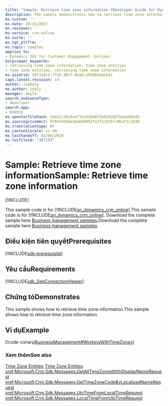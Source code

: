 ```yaml
---
title: 'Sample: Retrieve time zone information (Developer Guide for Dynamics 365 for Customer Engagement) | MicrosoftDocs'
description: The sample demonstrates how to retrieve time zone information.
ms.custom: ''
ms.date: 10/31/2017
ms.reviewer: ''
ms.service: crm-online
ms.suite: ''
ms.tgt_pltfrm: ''
ms.topic: samples
applies_to:
- Dynamics 365 for Customer Engagement (online)
helpviewer_keywords:
- retrieving time zone information, time zone entities
- time zone entities, retrieving time zone information
ms.assetid: 3df3e8c5-ff20-40c7-8ea8-e91001daebd1
caps.latest.revision: 14
author: JimDaly
ms.author: jdaly
manager: amyla
search.audienceType:
- developer
search.app:
- D365CE
ms.openlocfilehash: 5da51210c8a4f7e2d58d072e0242827be6a85b45
ms.sourcegitcommit: 9f0efd59de16a6d9902fa372cb25fc0baf1c2838
ms.translationtype: HT
ms.contentlocale: vi-VN
ms.lasthandoff: 01/08/2019
ms.locfileid: "387133"
---
```

# <a name="sample-retrieve-time-zone-information"></a><span data-ttu-id="a1bbe-103">Sample: Retrieve time zone information</span><span class="sxs-lookup"><span data-stu-id="a1bbe-103">Sample: Retrieve time zone information</span></span>

[!INCLUDE[](../includes/cc_applies_to_update_9_0_0.md)]

<span data-ttu-id="a1bbe-104">This sample code is for [!INCLUDE[pn_dynamics_crm_online](../includes/pn-dynamics-crm-online.md)].</span><span class="sxs-lookup"><span data-stu-id="a1bbe-104">This sample code is for [!INCLUDE[pn_dynamics_crm_online](../includes/pn-dynamics-crm-online.md)].</span></span> <span data-ttu-id="a1bbe-105">Download the complete sample here [Business management samples](https://code.msdn.microsoft.com/Business-Management-Samples-6a482e62).</span><span class="sxs-lookup"><span data-stu-id="a1bbe-105">Download the complete sample here [Business management samples](https://code.msdn.microsoft.com/Business-Management-Samples-6a482e62).</span></span> 

## <a name="prerequisites"></a><span data-ttu-id="a1bbe-106">Điều kiện tiên quyết</span><span class="sxs-lookup"><span data-stu-id="a1bbe-106">Prerequisites</span></span>
[!INCLUDE[sdk-prerequisite](../includes/sdk-prerequisite.md)]
  
## <a name="requirements"></a><span data-ttu-id="a1bbe-107">Yêu cầu</span><span class="sxs-lookup"><span data-stu-id="a1bbe-107">Requirements</span></span>  
[!INCLUDE[sdk_SeeConnectionHelper](../includes/sdk-seeconnectionhelper.md)]
  
## <a name="demonstrates"></a><span data-ttu-id="a1bbe-108">Chứng tỏ</span><span class="sxs-lookup"><span data-stu-id="a1bbe-108">Demonstrates</span></span>  
 <span data-ttu-id="a1bbe-109">This sample shows how to retrieve time zone information.</span><span class="sxs-lookup"><span data-stu-id="a1bbe-109">This sample shows how to retrieve time zone information.</span></span>  
  
## <a name="example"></a><span data-ttu-id="a1bbe-110">Ví dụ</span><span class="sxs-lookup"><span data-stu-id="a1bbe-110">Example</span></span>  
 [!code-csharp[BusinessManagement#WorkingWithTimeZones](../snippets/csharp/CRMV8/businessmanagement/cs/workingwithtimezones.cs#workingwithtimezones)]  
  
### <a name="see-also"></a><span data-ttu-id="a1bbe-111">Xem thêm</span><span class="sxs-lookup"><span data-stu-id="a1bbe-111">See also</span></span>  
 <span data-ttu-id="a1bbe-112">[Time Zone Entities](time-zone-entities.md) </span><span class="sxs-lookup"><span data-stu-id="a1bbe-112">[Time Zone Entities](time-zone-entities.md) </span></span>  
 <xref:Microsoft.Crm.Sdk.Messages.GetAllTimeZonesWithDisplayNameRequest>   
 <xref:Microsoft.Crm.Sdk.Messages.GetTimeZoneCodeByLocalizedNameRequest>   
 <xref:Microsoft.Crm.Sdk.Messages.UtcTimeFromLocalTimeRequest>   
 <xref:Microsoft.Crm.Sdk.Messages.LocalTimeFromUtcTimeRequest>
